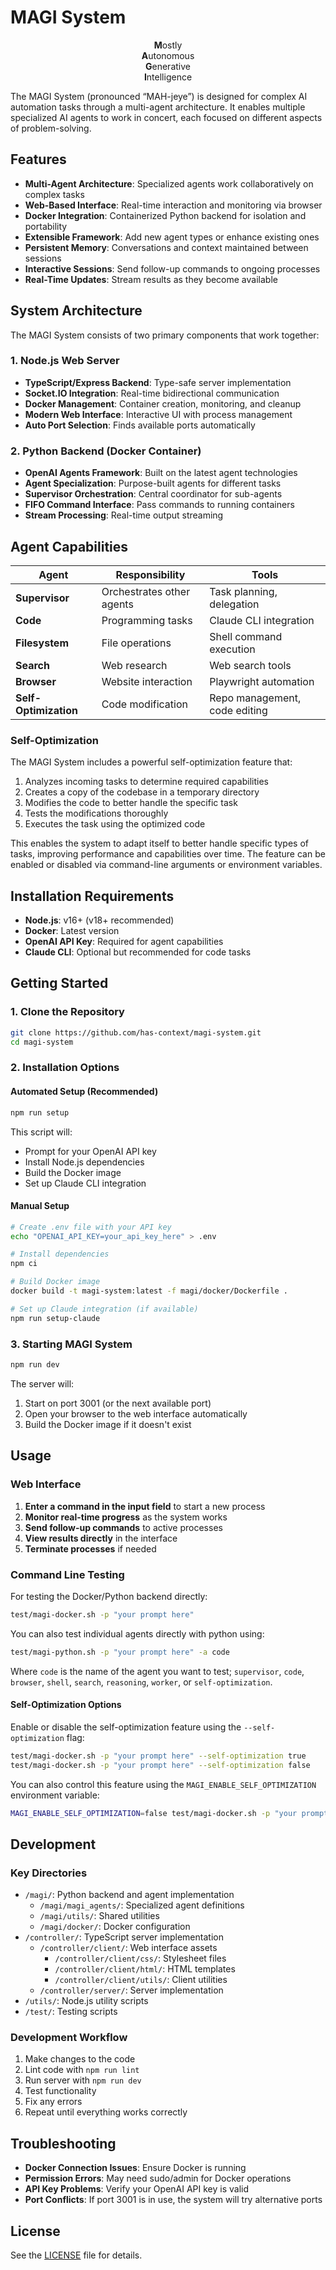# MAGI System

<p align="center">
<strong>M</strong>ostly<br/>
<strong>A</strong>utonomous<br/>
<strong>G</strong>enerative<br/>
<strong>I</strong>ntelligence
</p>

The MAGI System (pronounced “MAH-jeye”) is designed for complex AI automation tasks through a multi-agent architecture. It enables multiple specialized AI agents to work in concert, each focused on different aspects of problem-solving.

## Features

- **Multi-Agent Architecture**: Specialized agents work collaboratively on complex tasks
- **Web-Based Interface**: Real-time interaction and monitoring via browser
- **Docker Integration**: Containerized Python backend for isolation and portability
- **Extensible Framework**: Add new agent types or enhance existing ones
- **Persistent Memory**: Conversations and context maintained between sessions
- **Interactive Sessions**: Send follow-up commands to ongoing processes
- **Real-Time Updates**: Stream results as they become available

## System Architecture

The MAGI System consists of two primary components that work together:

### 1. Node.js Web Server

- **TypeScript/Express Backend**: Type-safe server implementation
- **Socket.IO Integration**: Real-time bidirectional communication
- **Docker Management**: Container creation, monitoring, and cleanup
- **Modern Web Interface**: Interactive UI with process management
- **Auto Port Selection**: Finds available ports automatically

### 2. Python Backend (Docker Container)

- **OpenAI Agents Framework**: Built on the latest agent technologies
- **Agent Specialization**: Purpose-built agents for different tasks
- **Supervisor Orchestration**: Central coordinator for sub-agents
- **FIFO Command Interface**: Pass commands to running containers
- **Stream Processing**: Real-time output streaming

## Agent Capabilities

| Agent | Responsibility | Tools |
|-------|----------------|-------|
| **Supervisor** | Orchestrates other agents | Task planning, delegation |
| **Code** | Programming tasks | Claude CLI integration |
| **Filesystem** | File operations | Shell command execution |
| **Search** | Web research | Web search tools |
| **Browser** | Website interaction | Playwright automation |
| **Self-Optimization** | Code modification | Repo management, code editing |

### Self-Optimization

The MAGI System includes a powerful self-optimization feature that:

1. Analyzes incoming tasks to determine required capabilities
2. Creates a copy of the codebase in a temporary directory
3. Modifies the code to better handle the specific task
4. Tests the modifications thoroughly
5. Executes the task using the optimized code

This enables the system to adapt itself to better handle specific types of tasks, improving performance and capabilities over time. The feature can be enabled or disabled via command-line arguments or environment variables.

## Installation Requirements

- **Node.js**: v16+ (v18+ recommended)
- **Docker**: Latest version
- **OpenAI API Key**: Required for agent capabilities
- **Claude CLI**: Optional but recommended for code tasks

## Getting Started

### 1. Clone the Repository

```bash
git clone https://github.com/has-context/magi-system.git
cd magi-system
```

### 2. Installation Options

#### Automated Setup (Recommended)

```bash
npm run setup
```

This script will:
- Prompt for your OpenAI API key
- Install Node.js dependencies
- Build the Docker image
- Set up Claude CLI integration

#### Manual Setup

```bash
# Create .env file with your API key
echo "OPENAI_API_KEY=your_api_key_here" > .env

# Install dependencies
npm ci

# Build Docker image
docker build -t magi-system:latest -f magi/docker/Dockerfile .

# Set up Claude integration (if available)
npm run setup-claude
```

### 3. Starting MAGI System

```bash
npm run dev
```

The server will:
1. Start on port 3001 (or the next available port)
2. Open your browser to the web interface automatically
3. Build the Docker image if it doesn't exist

## Usage

### Web Interface

1. **Enter a command in the input field** to start a new process
2. **Monitor real-time progress** as the system works
3. **Send follow-up commands** to active processes
4. **View results directly** in the interface
5. **Terminate processes** if needed

### Command Line Testing

For testing the Docker/Python backend directly:

```bash
test/magi-docker.sh -p "your prompt here"
```

You can also test individual agents directly with python using:
```bash
test/magi-python.sh -p "your prompt here" -a code
```
Where `code` is the name of the agent you want to test;
`supervisor`, `code`, `browser`, `shell`, `search`, `reasoning`, `worker`, or `self-optimization`.

#### Self-Optimization Options

Enable or disable the self-optimization feature using the `--self-optimization` flag:

```bash
test/magi-docker.sh -p "your prompt here" --self-optimization true
test/magi-docker.sh -p "your prompt here" --self-optimization false
```

You can also control this feature using the `MAGI_ENABLE_SELF_OPTIMIZATION` environment variable:

```bash
MAGI_ENABLE_SELF_OPTIMIZATION=false test/magi-docker.sh -p "your prompt here"
```

## Development

### Key Directories

- `/magi/`: Python backend and agent implementation
  - `/magi/magi_agents/`: Specialized agent definitions
  - `/magi/utils/`: Shared utilities
  - `/magi/docker/`: Docker configuration
- `/controller/`: TypeScript server implementation
  - `/controller/client/`: Web interface assets
    - `/controller/client/css/`: Stylesheet files
    - `/controller/client/html/`: HTML templates
    - `/controller/client/utils/`: Client utilities
  - `/controller/server/`: Server implementation
- `/utils/`: Node.js utility scripts
- `/test/`: Testing scripts

### Development Workflow

1. Make changes to the code
2. Lint code with `npm run lint`
3. Run server with `npm run dev`
4. Test functionality
5. Fix any errors
6. Repeat until everything works correctly

## Troubleshooting

- **Docker Connection Issues**: Ensure Docker is running
- **Permission Errors**: May need sudo/admin for Docker operations
- **API Key Problems**: Verify your OpenAI API key is valid
- **Port Conflicts**: If port 3001 is in use, the system will try alternative ports

## License

See the [LICENSE](LICENSE) file for details.
